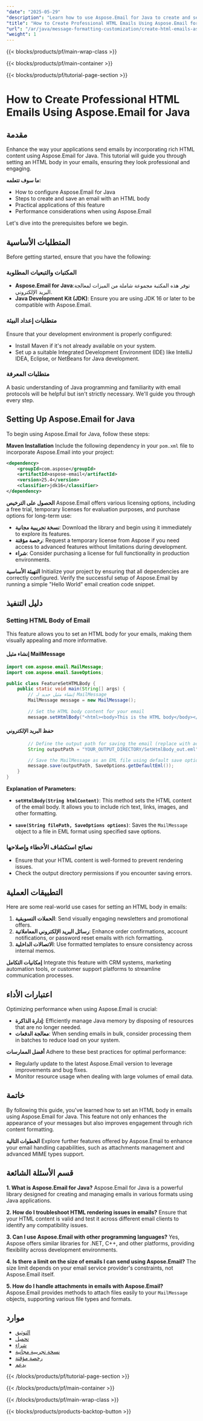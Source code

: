```yaml
---
"date": "2025-05-29"
"description": "Learn how to use Aspose.Email for Java to create and send rich, professional HTML emails with ease. Follow this guide to enhance your email formatting."
"title": "How to Create Professional HTML Emails Using Aspose.Email for Java"
"url": "/ar/java/message-formatting-customization/create-html-emails-aspose-email-java/"
"weight": 1
---
```


{{< blocks/products/pf/main-wrap-class >}}

{{< blocks/products/pf/main-container >}}

{{< blocks/products/pf/tutorial-page-section >}}
# How to Create Professional HTML Emails Using Aspose.Email for Java

## مقدمة

Enhance the way your applications send emails by incorporating rich HTML content using Aspose.Email for Java. This tutorial will guide you through setting an HTML body in your emails, ensuring they look professional and engaging.

**ما سوف تتعلمه:**
- How to configure Aspose.Email for Java
- Steps to create and save an email with an HTML body
- Practical applications of this feature
- Performance considerations when using Aspose.Email

Let's dive into the prerequisites before we begin.

## المتطلبات الأساسية
Before getting started, ensure that you have the following:

### المكتبات والتبعيات المطلوبة
- **Aspose.Email for Java**:توفر هذه المكتبة مجموعة شاملة من الميزات لمعالجة البريد الإلكتروني.
- **Java Development Kit (JDK)**: Ensure you are using JDK 16 or later to be compatible with Aspose.Email.

### متطلبات إعداد البيئة
Ensure that your development environment is properly configured:
- Install Maven if it's not already available on your system.
- Set up a suitable Integrated Development Environment (IDE) like IntelliJ IDEA, Eclipse, or NetBeans for Java development.

### متطلبات المعرفة
A basic understanding of Java programming and familiarity with email protocols will be helpful but isn't strictly necessary. We'll guide you through every step.

## Setting Up Aspose.Email for Java
To begin using Aspose.Email for Java, follow these steps:

**Maven Installation**
Include the following dependency in your `pom.xml` file to incorporate Aspose.Email into your project:

```xml
<dependency>
    <groupId>com.aspose</groupId>
    <artifactId>aspose-email</artifactId>
    <version>25.4</version>
    <classifier>jdk16</classifier>
</dependency>
```

**الحصول على الترخيص**
Aspose.Email offers various licensing options, including a free trial, temporary licenses for evaluation purposes, and purchase options for long-term use:
- **نسخة تجريبية مجانية**: Download the library and begin using it immediately to explore its features.
- **رخصة مؤقتة**: Request a temporary license from Aspose if you need access to advanced features without limitations during development.
- **شراء**: Consider purchasing a license for full functionality in production environments.

**التهيئة الأساسية**
Initialize your project by ensuring that all dependencies are correctly configured. Verify the successful setup of Aspose.Email by running a simple "Hello World" email creation code snippet.

## دليل التنفيذ

### Setting HTML Body of Email
This feature allows you to set an HTML body for your emails, making them visually appealing and more informative.

#### إنشاء مثيل MailMessage

```java
import com.aspose.email.MailMessage;
import com.aspose.email.SaveOptions;

public class FeatureSetHTMLBody {
    public static void main(String[] args) {
        // إنشاء مثيل جديد لـ MailMessage
        MailMessage message = new MailMessage();
        
        // Set the HTML body content for your email
        message.setHtmlBody("<html><body>This is the HTML body</body></html>");
```

#### حفظ البريد الإلكتروني

```java
        // Define the output path for saving the email (replace with actual directory)
        String outputPath = "YOUR_OUTPUT_DIRECTORY/SetHtmlBody_out.eml";

        // Save the MailMessage as an EML file using default save options
        message.save(outputPath, SaveOptions.getDefaultEml());
    }
}
```

**Explanation of Parameters:**
- **`setHtmlBody(String htmlContent)`**: This method sets the HTML content of the email body. It allows you to include rich text, links, images, and other formatting.
  
- **`save(String filePath, SaveOptions options)`**: Saves the `MailMessage` object to a file in EML format using specified save options.

### نصائح استكشاف الأخطاء وإصلاحها
- Ensure that your HTML content is well-formed to prevent rendering issues.
- Check the output directory permissions if you encounter saving errors.

## التطبيقات العملية
Here are some real-world use cases for setting an HTML body in emails:
1. **الحملات التسويقية**: Send visually engaging newsletters and promotional offers.
2. **رسائل البريد الإلكتروني المعاملاتية**: Enhance order confirmations, account notifications, or password reset emails with rich formatting.
3. **الاتصالات الداخلية**: Use formatted templates to ensure consistency across internal memos.

**إمكانيات التكامل**
Integrate this feature with CRM systems, marketing automation tools, or customer support platforms to streamline communication processes.

## اعتبارات الأداء
Optimizing performance when using Aspose.Email is crucial:
- **إدارة الذاكرة**: Efficiently manage Java memory by disposing of resources that are no longer needed.
- **معالجة الدفعات**: When sending emails in bulk, consider processing them in batches to reduce load on your system.

**أفضل الممارسات**
Adhere to these best practices for optimal performance:
- Regularly update to the latest Aspose.Email version to leverage improvements and bug fixes.
- Monitor resource usage when dealing with large volumes of email data.

## خاتمة
By following this guide, you've learned how to set an HTML body in emails using Aspose.Email for Java. This feature not only enhances the appearance of your messages but also improves engagement through rich content formatting.

**الخطوات التالية**
Explore further features offered by Aspose.Email to enhance your email handling capabilities, such as attachments management and advanced MIME types support.

## قسم الأسئلة الشائعة

**1. What is Aspose.Email for Java?**
Aspose.Email for Java is a powerful library designed for creating and managing emails in various formats using Java applications.

**2. How do I troubleshoot HTML rendering issues in emails?**
Ensure that your HTML content is valid and test it across different email clients to identify any compatibility issues.

**3. Can I use Aspose.Email with other programming languages?**
Yes, Aspose offers similar libraries for .NET, C++, and other platforms, providing flexibility across development environments.

**4. Is there a limit on the size of emails I can send using Aspose.Email?**
The size limit depends on your email service provider's constraints, not Aspose.Email itself.

**5. How do I handle attachments in emails with Aspose.Email?**
Aspose.Email provides methods to attach files easily to your `MailMessage` objects, supporting various file types and formats.

## موارد
- [التوثيق](https://reference.aspose.com/email/java/)
- [تحميل](https://releases.aspose.com/email/java/)
- [شراء](https://purchase.aspose.com/buy)
- [نسخة تجريبية مجانية](https://releases.aspose.com/email/java/)
- [رخصة مؤقتة](https://purchase.aspose.com/temporary-license/)
- [يدعم](https://forum.aspose.com/c/email/10)

{{< /blocks/products/pf/tutorial-page-section >}}

{{< /blocks/products/pf/main-container >}}

{{< /blocks/products/pf/main-wrap-class >}}

{{< blocks/products/products-backtop-button >}}